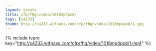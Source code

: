 ```yaml
--- 
layout: sieutv
title: cfp/fhg/video/1018mp4pzd/
tags: [s4233]
thumb: http://s4233.wtfpass.com/cfp/fhg/video/1018mp4pzd/1.jpg
---
```

{% include tvpro key="http://s4233.wtfpass.com/cfp/fhg/video/1018mp4pzd/1.mp4" %} 
